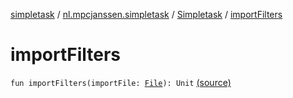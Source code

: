 [simpletask](../../index.md) / [nl.mpcjanssen.simpletask](../index.md) / [Simpletask](index.md) / [importFilters](.)

# importFilters

`fun importFilters(importFile: `[`File`](http://docs.oracle.com/javase/6/docs/api/java/io/File.html)`): Unit` [(source)](https://github.com/mpcjanssen/simpletask-android/blob/master/src/main/java/nl/mpcjanssen/simpletask/Simpletask.kt#L891)